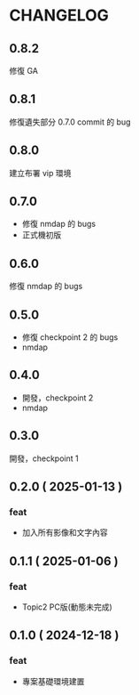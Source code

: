 # CHANGELOG

## 0.8.2

修復 GA

## 0.8.1

修復遺失部分 0.7.0 commit 的 bug

## 0.8.0

建立布署 vip 環境

## 0.7.0

- 修復 nmdap 的 bugs
- 正式機初版

## 0.6.0

修復 nmdap 的 bugs

## 0.5.0

- 修復 checkpoint 2 的 bugs
- nmdap

## 0.4.0

- 開發，checkpoint 2
- nmdap

## 0.3.0

開發，checkpoint 1

## 0.2.0 ( 2025-01-13 )

### feat

- 加入所有影像和文字內容

## 0.1.1 ( 2025-01-06 )

### feat

- Topic2 PC版(動態未完成)

## 0.1.0 ( 2024-12-18 )

### feat

- 專案基礎環境建置

